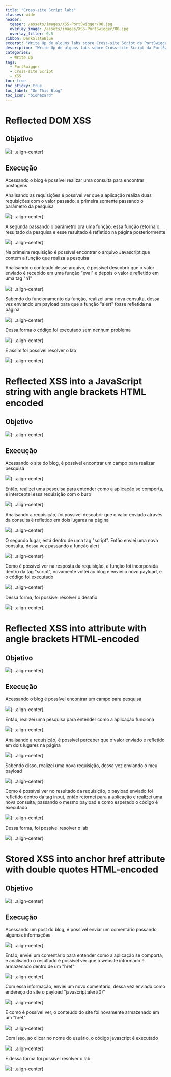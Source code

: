 ```yaml
---
title: "Cross-site Script labs"
classes: wide
header:
  teaser: /assets/images/XSS-PortSwigger/00.jpg
  overlay_image: /assets/images/XSS-PortSwigger/00.jpg
  overlay_filter: 0.5
ribbon: DarkSlateBlue
excerpt: "Write Up de alguns labs sobre Cross-site Script da PortSwigger"
description: "Write Up de alguns labs sobre Cross-site Script da PortSwigger"
categories:
  - Write Up
tags:
  - PortSwigger
  - Cross-site Script
  - XSS
toc: true
toc_sticky: true
toc_label: "On This Blog"
toc_icon: "biohazard"
---
```


# Reflected DOM XSS
## Objetivo

![](/assets/images/XSS-PortSwigger/A-01.png){: .align-center}

## Execução

Acessando o blog é possível realizar uma consulta para encontrar postagens

Analisando as requisições é possível ver que a aplicação realiza duas requisições com o valor passado, a primeira somente passando o parâmetro da pesquisa

![](/assets/images/XSS-PortSwigger/A-02.png){: .align-center}

A segunda passando o parâmetro pra uma função, essa função retorna o resultado da pesquisa e esse resultado é refletido na página posteriormente

![](/assets/images/XSS-PortSwigger/A-03.png){: .align-center}

Na primeira requisição é possível encontrar o arquivo Javascript que contem a função que realiza a pesquisa

Analisando o conteúdo desse arquivo, é possível descobrir que o valor enviado é recebido em uma função "eval" e depois o valor é refletido em uma tag "h1"

![](/assets/images/XSS-PortSwigger/A-04.png){: .align-center}

Sabendo do funcionamento da função, realizei uma nova consulta, dessa vez enviando um payload para que a função "alert" fosse refletida na página

![](/assets/images/XSS-PortSwigger/A-05.png){: .align-center}

Dessa forma o código foi executado sem nenhum problema

![](/assets/images/XSS-PortSwigger/A-06.png){: .align-center}

E assim foi possível resolver o lab

![](/assets/images/XSS-PortSwigger/A-07.png){: .align-center}

# Reflected XSS into a JavaScript string with angle brackets HTML encoded
## Objetivo

![](/assets/images/XSS-PortSwigger/B-01.png){: .align-center}

## Execução

Acessando o site do blog, é possível encontrar um campo para realizar pesquisa

![](/assets/images/XSS-PortSwigger/B-02.png){: .align-center}

Então, realizei uma pesquisa para entender como a aplicação se comporta, e interceptei essa requisição com o burp

![](/assets/images/XSS-PortSwigger/B-03.png){: .align-center}

Analisando a requisição, foi possível descobrir que o valor enviado através da consulta é refletido em dois lugares na página

![](/assets/images/XSS-PortSwigger/B-04.png){: .align-center}

O segundo lugar, está dentro de uma tag "script". Então enviei uma nova consulta, dessa vez passando a função alert

![](/assets/images/XSS-PortSwigger/B-05.png){: .align-center}

Como é possível ver na resposta da requisição, a função foi incorporada dentro da tag "script", novamente voltei ao blog e enviei o novo payload, e o código foi executado

![](/assets/images/XSS-PortSwigger/B-06.png){: .align-center}

Dessa forma, foi possível resolver o desafio

![](/assets/images/XSS-PortSwigger/B-07.png){: .align-center}

# Reflected XSS into attribute with angle brackets HTML-encoded
## Objetivo

![](/assets/images/XSS-PortSwigger/C-01.png){: .align-center}

## Execução

Acessando o blog é possível encontrar um campo para pesquisa

![](/assets/images/XSS-PortSwigger/C-02.png){: .align-center}

Então, realizei uma pesquisa para entender como a aplicação funciona

![](/assets/images/XSS-PortSwigger/C-03.png){: .align-center}

Analisando a requisição, é possível perceber que o valor enviado é refletido em dois lugares na página

![](/assets/images/XSS-PortSwigger/C-04.png){: .align-center}

Sabendo disso, realizei uma nova requisição, dessa vez enviando o meu payload

![](/assets/images/XSS-PortSwigger/C-05.png){: .align-center}

Como é possível ver no resultado da requisição, o payload enviado foi refletido dentro da tag input, então retornei para a aplicação e realizei uma nova consulta, passando o mesmo payload e como esperado o código é executado

![](/assets/images/XSS-PortSwigger/C-06.png){: .align-center}

Dessa forma, foi possível resolver o lab

![](/assets/images/XSS-PortSwigger/C-07.png){: .align-center}

# Stored XSS into anchor href attribute with double quotes HTML-encoded
## Objetivo

![](/assets/images/XSS-PortSwigger/D-01.png){: .align-center}

## Execução

Acessando um post do blog, é possível enviar um comentário passando algumas informações

![](/assets/images/XSS-PortSwigger/D-02.png){: .align-center}

Então, enviei um comentário para entender como a aplicação se comporta, e analisando o resultado é possível ver que o website informado é armazenado dentro de um "href"

![](/assets/images/XSS-PortSwigger/D-03.png){: .align-center}

Com essa informação, enviei um novo comentário, dessa vez enviado como endereço do site o payload "javascript:alert(0)"

![](/assets/images/XSS-PortSwigger/D-04.png){: .align-center}

E como é possível ver, o conteúdo do site foi novamente armazenado em um "href"

![](/assets/images/XSS-PortSwigger/D-05.png){: .align-center}

Com isso, ao clicar no nome do usuário, o código javascript é executado

![](/assets/images/XSS-PortSwigger/D-06.png){: .align-center}

E dessa forma foi possível resolver o lab

![](/assets/images/XSS-PortSwigger/D-07.png){: .align-center}
